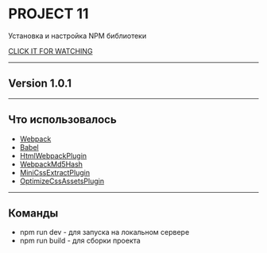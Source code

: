 # PROJECT 11
Установка и настройка NPM библиотеки

[CLICK IT FOR WATCHING](https://endless1ve.github.io/11praktikum/)
___
## Version 1.0.1
___
## Что использовалось 
- [Webpack](https://webpack.js.org/)
- [Babel](https://babeljs.io/)
- [HtmlWebpackPlugin](https://webpack.js.org/plugins/html-webpack-plugin/)
- [WebpackMd5Hash](https://www.npmjs.com/webpack-md5-hash)
- [MiniCssExtractPlugin](https://webpack.js.org/plugins/mini-css-extract-plugin/)
- [OptimizeCssAssetsPlugin](https://www.npmjs.com/package/optimize-css-assets-webpack-plugin)
___
## Команды
- npm run dev - для запуска на локальном сервере
- npm run build - для сборки проекта
